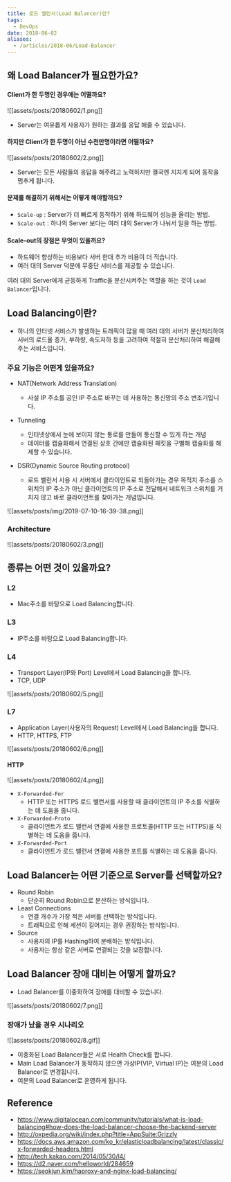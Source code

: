 ```yaml
---
title: 로드 밸런서(Load Balancer)란?
tags:
  - DevOps
date: 2018-06-02
aliases: 
  - /articles/2018-06/Load-Balancer
---
```


## 왜 Load Balancer가 필요한가요?

#### Client가 한 두명인 경우에는 어떨까요?

![[assets/posts/20180602/1.png]]

-   Server는 여유롭게 사용자가 원하는 결과를 응답 해줄 수 있습니다.

#### 하지만 Client가 한 두명이 아닌 수천만명이라면 어떨까요?

![[assets/posts/20180602/2.png]]

-   Server는 모든 사람들의 응답을 해주려고 노력하지만 결국엔 지치게 되어 동작을 멈추게 됩니다.

#### 문제를 해결하기 위해서는 어떻게 해야할까요?

-   `Scale-up` : Server가 더 빠르게 동작하기 위해 하드웨어 성능을 올리는 방법.
-   `Scale-out` : 하나의 Server 보다는 여러 대의 Server가 나눠서 일을 하는 방법.

#### Scale-out의 장점은 무엇이 있을까요?

-   하드웨어 향상하는 비용보다 서버 한대 추가 비용이 더 적습니다.
-   여러 대의 Server 덕분에 무중단 서비스를 제공할 수 있습니다.

여러 대의 Server에게 균등하게 Traffic을 분산시켜주는 역할을 하는 것이 `Load Balancer`입니다.

## Load Balancing이란?

-   하나의 인터넷 서비스가 발생하는 트래픽이 많을 때 여러 대의 서버가 분산처리하여 서버의 로드율 증가, 부하량, 속도저하 등을 고려하여 적절히 분산처리하여 해결해주는 서비스입니다.

### 주요 기능은 어떤게 있을까요?

-   NAT(Network Address Translation)

    -   사설 IP 주소를 공인 IP 주소로 바꾸는 데 사용하는 통신망의 주소 변조기입니다.

-   Tunneling

    -   인터넷상에서 눈에 보이지 않는 통로를 만들어 통신할 수 있게 하는 개념
    -   데이터를 캡슐화해서 연결된 상호 간에만 캡슐화된 패킷을 구별해 캡슐화를 해제할 수 있습니다.

-   DSR(Dynamic Source Routing protocol)
    -   로드 밸런서 사용 시 서버에서 클라이언트로 되돌아가는 경우 목적지 주소를 스위치의 IP 주소가 아닌 클라이언트의 IP 주소로 전달해서 네트워크 스위치를 거치지 않고 바로 클라이언트를 찾아가는 개념입니다.

![[assets/posts/img/2019-07-10-16-39-38.png]]

### Architecture

![[assets/posts/20180602/3.png]]

## 종류는 어떤 것이 있을까요?

### L2

-   Mac주소를 바탕으로 Load Balancing합니다.

### L3

-   IP주소를 바탕으로 Load Balancing합니다.

### L4

-   Transport Layer(IP와 Port) Level에서 Load Balancing을 합니다.
-   TCP, UDP

![[assets/posts/20180602/5.png]]

### L7

-   Application Layer(사용자의 Request) Level에서 Load Balancing을 합니다.
-   HTTP, HTTPS, FTP

![[assets/posts/20180602/6.png]]

#### HTTP

![[assets/posts/20180602/4.png]]

-   `X-Forwarded-For`
    -   HTTP 또는 HTTPS 로드 밸런서를 사용할 때 클라이언트의 IP 주소를 식별하는 데 도움을 줍니다.
-   `X-Forwarded-Proto`
    -   클라이언트가 로드 밸런서 연결에 사용한 프로토콜(HTTP 또는 HTTPS)을 식별하는 데 도움을 줍니다.
-   `X-Forwarded-Port`
    -   클라이언트가 로드 밸런서 연결에 사용한 포트를 식별하는 데 도움을 줍니다.

## Load Balancer는 어떤 기준으로 Server를 선택할까요?

-   Round Robin
    -   단순히 Round Robin으로 분산하는 방식입니다.
-   Least Connections
    -   연결 개수가 가장 적은 서버를 선택하는 방식입니다.
    -   트래픽으로 인해 세션이 길어지는 경우 권장하는 방식입니다.
-   Source
    -   사용자의 IP를 Hashing하여 분배하는 방식입니다.
    -   사용자는 항상 같은 서버로 연결되는 것을 보장합니다.

## Load Balancer 장애 대비는 어떻게 할까요?

-   Load Balancer를 이중화하여 장애를 대비할 수 있습니다.

![[assets/posts/20180602/7.png]]

### 장애가 났을 경우 시나리오

![[assets/posts/20180602/8.gif]]

-   이중화된 Load Balancer들은 서로 Health Check를 합니다.
-   Main Load Balancer가 동작하지 않으면 가상IP(VIP, Virtual IP)는 여분의 Load Balancer로 변경됩니다.
-   여분의 Load Balancer로 운영하게 됩니다.

## Reference

-   <https://www.digitalocean.com/community/tutorials/what-is-load-balancing#how-does-the-load-balancer-choose-the-backend-server>
-   <http://oxpedia.org/wiki/index.php?title=AppSuite:Grizzly>
-   <https://docs.aws.amazon.com/ko_kr/elasticloadbalancing/latest/classic/x-forwarded-headers.html>
-   <http://tech.kakao.com/2014/05/30/l4/>
-   <https://d2.naver.com/helloworld/284659>
-   <https://seokjun.kim/haproxy-and-nginx-load-balancing/>
